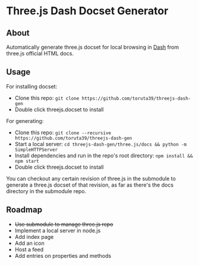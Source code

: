 Three.js Dash Docset Generator
==============================

## About

Automatically generate three.js docset for local browsing in [Dash](http://kapeli.com/dash) from three.js official HTML docs.

## Usage

For installing docset:

* Clone this repo: `git clone https://github.com/toruta39/threejs-dash-gen`
* Double click threejs.docset to install

For generating:

* Clone this repo: `git clone --recursive https://github.com/toruta39/threejs-dash-gen`
* Start a local server: `cd threejs-dash-gen/three.js/docs && python -m SimpleHTTPServer`
* Install dependencies and run in the repo's root directory: `npm install && npm start`
* Double click threejs.docset to install

You can checkout any certain revision of three.js in the submodule to generate a three.js docset of that revision, as far as there's the docs directory in the submodule repo.

## Roadmap

* ~~Use submodule to manage three.js repo~~
* Implement a local server in node.js
* Add index page
* Add an icon
* Host a feed
* Add entries on properties and methods
